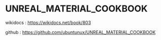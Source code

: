 # UNREAL_MATERIAL_COOKBOOK

wikidocs : https://wikidocs.net/book/803

github : https://github.com/ubuntunux/UNREAL_MATERIAL_COOKBOOK
